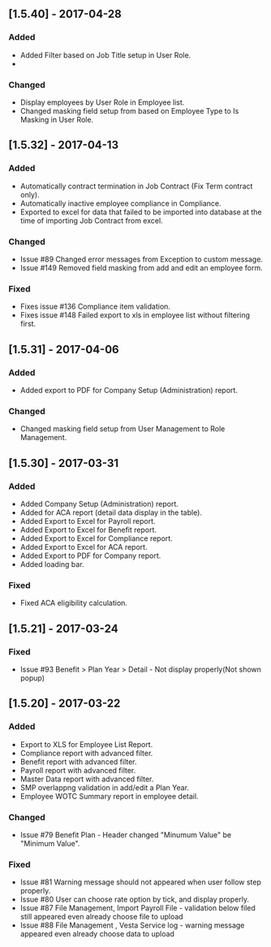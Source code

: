 ## [1.5.40] - 2017-04-28
### Added
- Added Filter based on Job Title setup in User Role. 
- 

### Changed
- Display employees by User Role in Employee list.
- Changed masking field setup from based on Employee Type to Is Masking in User Role.


## [1.5.32] - 2017-04-13
### Added
- Automatically contract termination in Job Contract (Fix Term contract only).
- Automatically inactive employee compliance in Compliance.
- Exported to excel for data that failed to be imported into database at the time of importing Job Contract from excel.

### Changed
- Issue #89 Changed error messages from Exception to custom message.
- Issue #149 Removed field masking from add and edit an employee form.

### Fixed
- Fixes issue #136 Compliance item validation. 
- Fixes issue #148 Failed export to xls in employee list without filtering first.


## [1.5.31] - 2017-04-06
### Added
- Added export to PDF for Company Setup (Administration) report.

### Changed
- Changed masking field setup from User Management to Role Management.


## [1.5.30] - 2017-03-31
### Added
- Added Company Setup (Administration) report.
- Added for ACA report (detail data display in the table).
- Added Export to Excel for Payroll report.
- Added Export to Excel for Benefit report.
- Added Export to Excel for Compliance report.
- Added Export to Excel for ACA report.
- Added Export to PDF for Company report.
- Added loading bar.

### Fixed
- Fixed ACA eligibility calculation. 


## [1.5.21] - 2017-03-24
### Fixed
- Issue #93 Benefit > Plan Year > Detail - Not display properly(Not shown popup)


## [1.5.20] - 2017-03-22
### Added
- Export to XLS for Employee List Report.
- Compliance report with advanced filter.
- Benefit report with advanced filter.
- Payroll report with advanced filter.
- Master Data report with advanced filter.
- SMP overlappng validation in add/edit a Plan Year.
- Employee WOTC Summary report in employee detail.

### Changed
- Issue #79 Benefit Plan - Header changed "Minumum Value" be "Minimum Value".

### Fixed
- Issue #81 Warning message should not appeared when user follow step properly.
- Issue #80 User can choose rate option by tick, and display properly.
- Issue #87 File Management, Import Payroll File - validation below filed still appeared even already choose file to upload
- Issue #88 File Management , Vesta Service log - warning message appeared even already choose data to upload